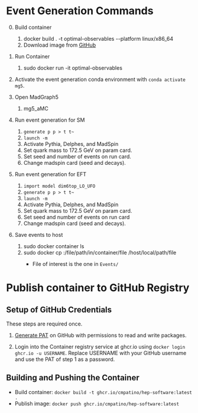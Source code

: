 # Event Generation Commands

0. Build container
    1. docker build . -t optimal-observables --platform linux/x86_64
    2. Download image from [GitHub](https://github.com/cmpatino/optimal-observables/pkgs/container/event-generation)

1. Run Container
    1. sudo docker run -it optimal-observables

2. Activate the event generation conda environment with `conda activate mg5`.

3. Open MadGraph5
    1. mg5_aMC

4. Run event generation for SM
    1. `generate p p > t t~`
    2. `launch -m`
    3. Activate Pythia, Delphes, and MadSpin
    4. Set quark mass to 172.5 GeV on param card.
    5. Set seed and number of events on run card.
    6. Change madspin card (seed and decays).

5. Run event generation for EFT
    1. `import model dim6top_LO_UFO`
    2. `generate p p > t t~`
    3. `launch -m`
    4. Activate Pythia, Delphes, and MadSpin
    5. Set quark mass to 172.5 GeV on param card.
    6. Set seed and number of events on run card
    7. Change madspin card (seed and decays).

6. Save events to host
    1. sudo docker container ls
    2. sudo docker cp <containerId>:/file/path/in/container/file /host/local/path/file
        + File of interest is the one in `Events/`

# Publish container to GitHub Registry

## Setup of GitHub Credentials

These steps are required once.

1. [Generate PAT](https://docs.github.com/en/github/authenticating-to-github/keeping-your-account-and-data-secure/creating-a-personal-access-token) on GitHub with permissions to read and write packages.

2. Login into the Container registry service at ghcr.io using `docker login ghcr.io -u USERNAME`. Replace USERNAME with your GitHub username and use the PAT of step 1 as a password.

## Building and Pushing the Container

+ Build container: `docker build -t ghcr.io/cmpatino/hep-software:latest .`
+ Publish image: `docker push ghcr.io/cmpatino/hep-software:latest`